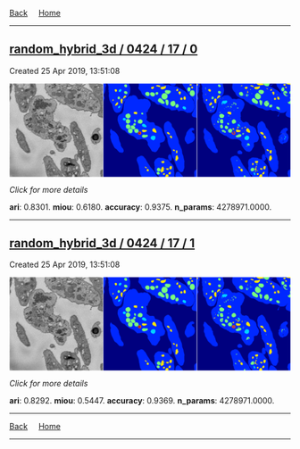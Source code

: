 
[Back](..)&nbsp;&nbsp;&nbsp;&nbsp;&nbsp;[Home](https://leapmanlab.github.io/snapshots)

---

<div class="summary"><a href="0"><h2>random_hybrid_3d / 0424 / 17 / 0</h2></a><p>Created 25 Apr 2019, 13:51:08
</p><a href="0"><img src="0/media/summary.png" align="center"></a><p>
<i>Click for more details</i>
</p></div>

**ari**: 0.8301. **miou**: 0.6180. **accuracy**: 0.9375. **n_params**: 4278971.0000. 

---

<div class="summary"><a href="1"><h2>random_hybrid_3d / 0424 / 17 / 1</h2></a><p>Created 25 Apr 2019, 13:51:08
</p><a href="1"><img src="1/media/summary.png" align="center"></a><p>
<i>Click for more details</i>
</p></div>

**ari**: 0.8292. **miou**: 0.5447. **accuracy**: 0.9369. **n_params**: 4278971.0000. 

---

[Back](..)&nbsp;&nbsp;&nbsp;&nbsp;&nbsp;[Home](https://leapmanlab.github.io/snapshots)

---